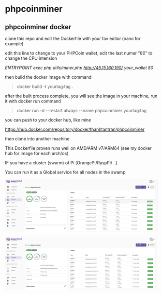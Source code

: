 # phpcoinminer
## phpcoinminer docker

clone this repo and edit the Dockerfile with your fav editor (nano for example)

edit this line to change to your PHPCoin wallet, edit the last numer "80" to change the CPU intension

_ENTRYPOINT exec php utils/miner.php http://45.15.160.190/ your_wallet 80_

then build the docker image with command

> docker build -t yourtag:tag .

after the built process complete, you will see the image in your machine, run it with docker run command

> docker run -d --restart always --name phpcoinminer yourtag:tag

you can push to your docker hub, like mine

https://hub.docker.com/repository/docker/thanhtantran/phpcoinminer

then clone into another machine

This Dockerfile proven runs well on AMD/ARM v7/ARM64 (see my docker hub for image for each arch/os)

IF you have a cluster (swarm) of Pi (OrangePi/RaspPi/ ..)

You can run it as a Global service for all nodes in the swamp

![My opi3lts swamp](https://github.com/thanhtantran/phpcoinminer/blob/main/opi3lts-swamp.png)

![My op pcplus swamp](https://github.com/thanhtantran/phpcoinminer/blob/main/pcplus-swamp.png)
